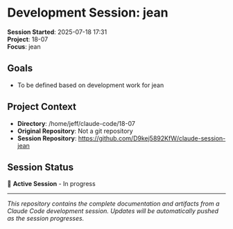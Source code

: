 # Development Session: jean

**Session Started**: 2025-07-18 17:31  
**Project**: 18-07  
**Focus**: jean

## Goals
- To be defined based on development work for jean

## Project Context
- **Directory**: /home/jeff/claude-code/18-07
- **Original Repository**: Not a git repository
- **Session Repository**: https://github.com/D9kej5892KfW/claude-session-jean

## Session Status
🚀 **Active Session** - In progress

---
*This repository contains the complete documentation and artifacts from a Claude Code development session. Updates will be automatically pushed as the session progresses.*